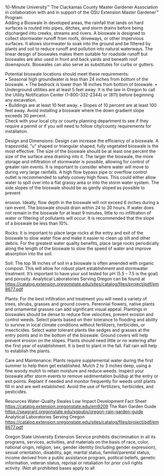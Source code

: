 

 
 
10-Minute University™ 
The Clackamas County Master Gardener Association in collaboration with and in support of 
the OSU Extension Master Gardener™ Program   
Adding a Bioswale 
In developed areas, the rainfall that lands on hard surfaces is routed into pipes, ditches, and 
storm drains before being discharged into creeks, streams and rivers. A bioswale is designed to 
collect stormwater runoff from roofs, driveways, or other impervious surfaces. It allows 
stormwater to soak into the ground and be filtered by plants and soil to reduce runoff and 
pollution into natural waterways. The linear design of bioswales makes them suitable for 
roadside runoff but bioswales are also used in front and back yards and beneath roof 
downspouts. Bioswales can also serve as substitutes for curbs or gutters.   
 
Potential bioswale locations should meet these requirements:  
• Seasonal high groundwater is less than 24 inches from bottom of the bioswale. 
• The bedrock is lower than 18 inches from bottom of bioswale. 
• Underground utilities are at least 5 feet away. It is the law in Oregon to call the Utility 
Notification Center (1-800-332-2344) or (811) before beginning any excavation.  
• Buildings are at least 10 feet away. 
• Slopes of 10 percent are at least 100 feet away. Avoid installing a bioswale where the down 
gradient slope exceeds 30 percent.  
Check with your local city or county planning department to see if they require a permit or if 
you will need to follow city/county requirements for installation.  
 
 
                                                                
 
Design and Dimensions: Design can increase the efficiency of a bioswale. A trapezoidal, “u” 
shaped or triangular shaped, fully vegetated bioswale is the most effective. The size of the 
bioswale should be at least one percent the size of the surface area draining into it. The larger 
the bioswale, the more storage and infiltration of stormwater is possible, allowing for control of 
greater rain events. It is important to consider where water will move to during very large 
rainfalls. A high flow bypass pipe or overflow control outlet is recommended to safely convey 
high flows. This could either allow water to spill over into a flat grassy area or into the storm 
water system. The side slopes of the bioswale should be as gently sloped as possible to prevent 
 

 
 
erosion. Ideally, flow depth in the bioswale will not exceed 6 inches during a rain event.  The 
bioswale should drain within 24 to 30 hours. If water does not remain in the bioswale for at 
least 9 minutes, little to no infiltration of water or filtering of pollutants will occur.  It is 
recommended that the slope of a bioswale be less than 10%. 
 
Rocks: It is important to place large rocks at the entry and exit of the bioswale to slow water 
flow and make it easier to clean up silt and other debris. For the greatest water quality benefits, 
place large rocks periodically along the length of the bioswale to slow the speed of water and 
improve absorption into the soil.  
 
Soil: The top 18 inches of soil in a bioswale is often amended with organic compost. This will 
allow for robust plant establishment and stormwater treatment. It’s important to have your soil 
tested for pH (5.5 – 7.5 is the goal) and porosity. Analytical Laboratories Serving Oregon can be 
found at https://catalog.extension.oregonstate.edu/sites/catalog/files/project/pdf/em8677.pdf   
 
Plants: For the best infiltration and treatment you will need a variety of trees, shrubs, grasses 
and ground covers. Perennial flowers, native plants and ornamental grasses can add significant 
visual appeal. Plantings in bioswales should be dense to reduce flow velocities, prevent erosion 
and control weeds. Select plants based on their tolerance to flooding and ability to survive in 
local climate conditions without fertilizers, herbicides, or insecticides. Select water tolerant 
plants like sedges and grasses at the entry points and in the bottom of the bioswale. Ground 
covers will help prevent erosion on the slopes. Plants should need little or no watering after the 
first year of establishment. It is best to plant in the fall. Fall rain will help to establish the plants. 
 
Care and Maintenance: Plants require supplemental water during the first summer to help 
them get established.  Mulch 2 to 3 inches deep, using a fine woody mulch to retain moisture 
and reduce weeds. Inspect your bioswale after storm events to remove sedimentation buildup 
at the entry or exit points. Replant if needed and monitor frequently for weeds until plants fill 
in and are well established. Avoid the use of fertilizers, herbicides, and pesticides.   
 
Resources 
Water-Quality Swales Low Impact Development Fact Sheet 
https://catalog.extension.oregonstate.edu/em9209 
The Rain Garden Guide 
https://seagrant.oregonstate.edu/sgpubs/oregon-rain-garden-guide 
Analytical Laboratories Serving Oregon 
https://catalog.extension.oregonstate.edu/sites/catalog/files/project/pdf/em8677.pdf 
 
Oregon State University Extension Service prohibits discrimination in all its programs, services, activities, and 
materials on the basis of race, color, national origin, religion, sex, gender identity (including gender expression), 
sexual orientation, disability, age, marital status, familial/parental status, income derived from a public assistance 
program, political beliefs, genetic information, veteran status, reprisal or retaliation for prior civil rights activity. 
(Not all prohibited bases apply to all 
